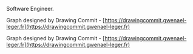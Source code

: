 Software Engineer.


Graph designed by Drawing Commit - [https://drawingcommit.gwenael-leger.fr](https://drawingcommit.gwenael-leger.fr)


Graph designed by Drawing Commit - [https://drawingcommit.gwenael-leger.fr](https://drawingcommit.gwenael-leger.fr)
